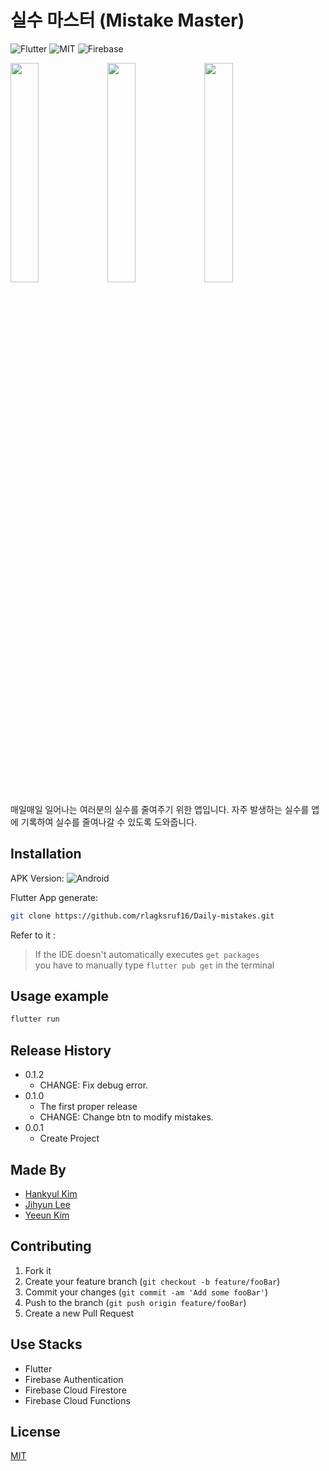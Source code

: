 # 실수 마스터 (Mistake Master)
![Flutter](https://img.shields.io/badge/Dart-Flutter-blue?logo=Flutter)
![MIT](https://img.shields.io/github/license/rlagksruf16/Daily-mistakes?label=license)
![Firebase](https://img.shields.io/badge/with-Firebase-yellow?logo=Firebase)

<img src="https://github.com/rlagksruf16/Daily-mistakes/blob/master/img/main.png" width="30%"> <img src="https://github.com/rlagksruf16/Daily-mistakes/blob/master/img/addmistake.png" width="30%"> <img src="https://github.com/rlagksruf16/Daily-mistakes/blob/master/img/chart.png" width="30%">


매일매일 일어나는 여러분의 실수를 줄여주기 위한 앱입니다. 자주 발생하는 실수를 앱에 기록하여 실수를 줄여나갈 수 있도록 도와줍니다.

## Installation

APK Version: ![Android](https://drive.google.com/file/d/1iKXfpQc7rTWfUCc8Aq2j5TsxlAqHZRDU/view)

Flutter App generate:

```bash
git clone https://github.com/rlagksruf16/Daily-mistakes.git
```

Refer to it : 
> If the IDE doesn't automatically executes `get packages`     
> you have to manually type `flutter pub get` in the terminal  

## Usage example

```bash
flutter run
```

## Release History
* 0.1.2
    * CHANGE: Fix debug error.
* 0.1.0
    * The first proper release
    * CHANGE: Change btn to modify mistakes.
* 0.0.1
    * Create Project

## Made By
- [Hankyul Kim](https://github.com/rlagksruf16)
- [Jihyun Lee](https://github.com/jihyunle2)
- [Yeeun Kim](https://github.com/Yeeunbb)

## Contributing

1. Fork it
2. Create your feature branch (`git checkout -b feature/fooBar`)
3. Commit your changes (`git commit -am 'Add some fooBar'`)
4. Push to the branch (`git push origin feature/fooBar`)
5. Create a new Pull Request

## Use Stacks
- Flutter
- Firebase Authentication
- Firebase Cloud Firestore
- Firebase Cloud Functions

## License
[MIT](https://choosealicense.com/licenses/mit/)
